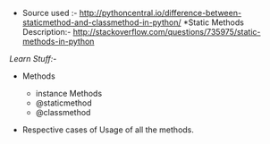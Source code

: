 * Source used :- http://pythoncentral.io/difference-between-staticmethod-and-classmethod-in-python/
    *Static Methods Description:- http://stackoverflow.com/questions/735975/static-methods-in-python

*Learn Stuff:-*

* Methods
    * instance Methods
    * @staticmethod
    * @classmethod

* Respective cases of Usage of all the methods.